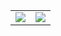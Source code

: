 <table>
  <tr>
    <td align="center" style="padding=0;width=50%;">
      <a href="https://github.com/X-rays5?tab=repositories">
        <img align="center" src="https://github-readme-stats.vercel.app/api?username=X-rays5&theme=dark&hide_border=true&bg_color=00000000&show_icons=true&count_private=true&include_all_commits=true">
      </a>
    </td>
    <td align="center" style="padding=0;width=50%;">
      <a href="https://github.com/X-rays5?tab=repositories">
        <img align="center" style="padding=0;" src="https://github-readme-stats.quantumlytangled.vercel.app/api/top-langs/?username=X-rays5&layout=compact&show_icons=true&title_color=ffffff&text_color=9f9f9f&bg_color=00000000&hide_border=true&icon_color=00000000&count_private=true" />
      </a>
    </td>
  </tr>
</table>
